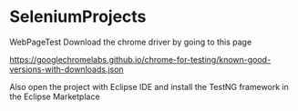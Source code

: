 # SeleniumProjects
WebPageTest
Download the chrome driver by going to this page

https://googlechromelabs.github.io/chrome-for-testing/known-good-versions-with-downloads.json

Also open the project with Eclipse IDE and install the TestNG framework in the Eclipse Marketplace

